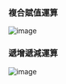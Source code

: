 ### 複合賦值運算
![image](https://user-images.githubusercontent.com/122972916/215403319-efb4148f-55da-4cb1-b41b-39c9ec60f7bd.png)
### 遞增遞減運算
![image](https://user-images.githubusercontent.com/122972916/215404686-b883b3eb-5331-4096-99b3-bc6db21dffc9.png)
